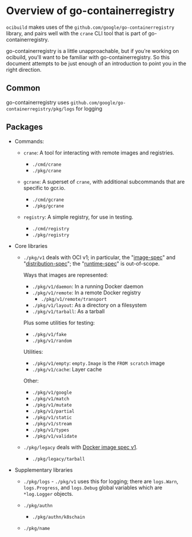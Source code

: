 <!--
  Copyright (C) 2021  Ambassador Labs

  SPDX-License-Identifier: Apache-2.0
-->

# Overview of go-containerregistry

`ocibuild` makes uses of the `github.com/google/go-containerregistry`
library, and pairs well with the `crane` CLI tool that is part of
go-containerregistry.

go-containerregistry is a little unapproachable, but if you're working
on ocibuild, you'll want to be familiar with go-containerregistry.  So
this document attempts to be just enough of an introduction to point
you in the right direction.

## Common

go-containerregistry uses
`github.com/google/go-containerregistry/pkg/logs` for logging

## Packages

* Commands:

  - `crane`: A tool for interacting with remote images and registries.
    + `./cmd/crane`
    + `./pkg/crane`

  - `gcrane`: A superset of `crane`, with additional subcommands that
    are specific to gcr.io.
    + `./cmd/gcrane`
    + `./pkg/gcrane`

  - `registry`: A simple registry, for use in testing.
    + `./cmd/registry`
    + `./pkg/registry`

* Core libraries

  - `./pkg/v1` deals with OCI v1; in particular, the "[image-spec][]"
    and "[distribution-spec][]"; the "[runtime-spec][]" is
    out-of-scope.

    Ways that images are represented:

     + `./pkg/v1/daemon`: In a running Docker daemon
     + `./pkg/v1/remote`: In a remote Docker registry
        - `./pkg/v1/remote/transport`
     + `./pkg/v1/layout`: As a directory on a filesystem
     + `./pkg/v1/tarball`: As a tarball

    Plus some utilities for testing:

     + `./pkg/v1/fake`
     + `./pkg/v1/random`

    Utilities:

     + `./pkg/v1/empty`: `empty.Image` is the `FROM scratch` image
     + `./pkg/v1/cache`: Layer cache

    Other:

     + `./pkg/v1/google`
     + `./pkg/v1/match`
     + `./pkg/v1/mutate`
     + `./pkg/v1/partial`
     + `./pkg/v1/static`
     + `./pkg/v1/stream`
     + `./pkg/v1/types`
     + `./pkg/v1/validate`

  - `./pkg/legacy` deals with [Docker image spec v1][].

     + `./pkg/legacy/tarball`

* Supplementary libraries

  - `./pkg/logs` - `./pkg/v1` uses this for logging; there are
    `logs.Warn`, `logs.Progress`, and `logs.Debug` global variables
    which are `*log.Logger` objects.

  - `./pkg/authn`

     + `./pkg/authn/k8schain`

  - `./pkg/name`

[image-spec]: https://github.com/opencontainers/image-spec
[distribution-spec]: https://github.com/opencontainers/distribution-spec
[runtime-spec]: https://github.com/opencontainers/runtime-spec
[Docker image spec v1]: https://github.com/moby/moby/blob/master/image/spec/v1.md
